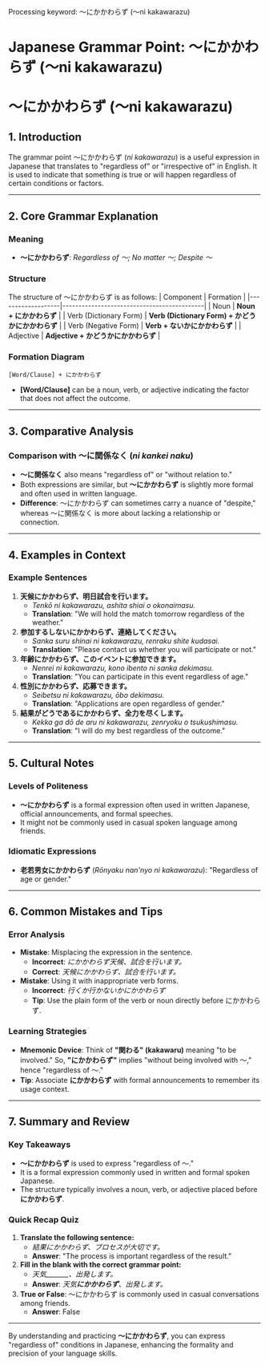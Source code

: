 Processing keyword: ～にかかわらず (〜ni kakawarazu)
# Japanese Grammar Point: ～にかかわらず (〜ni kakawarazu)
# ～にかかわらず (〜ni kakawarazu)
## 1. Introduction
The grammar point ～にかかわらず (*ni kakawarazu*) is a useful expression in Japanese that translates to "regardless of" or "irrespective of" in English. It is used to indicate that something is true or will happen regardless of certain conditions or factors.

---
## 2. Core Grammar Explanation
### Meaning
- **～にかかわらず**: *Regardless of ～; No matter ～; Despite ～*
### Structure
The structure of ～にかかわらず is as follows:
| Component         | Formation                                  |
|-------------------|--------------------------------------------|
| Noun              | **Noun + にかかわらず**                      |
| Verb (Dictionary Form) | **Verb (Dictionary Form) + かどうかにかかわらず** |
| Verb (Negative Form)    | **Verb + ないかにかかわらず**              |
| Adjective         | **Adjective + かどうかにかかわらず**         |
### Formation Diagram
```
[Word/Clause] + にかかわらず
```
- **[Word/Clause]** can be a noun, verb, or adjective indicating the factor that does not affect the outcome.
---
## 3. Comparative Analysis
### Comparison with ～に関係なく (*ni kankei naku*)
- **～に関係なく** also means "regardless of" or "without relation to."
- Both expressions are similar, but **～にかかわらず** is slightly more formal and often used in written language.
- **Difference**: ～にかかわらず can sometimes carry a nuance of "despite," whereas ～に関係なく is more about lacking a relationship or connection.
---
## 4. Examples in Context
### Example Sentences
1. **天候にかかわらず、明日試合を行います。**
   - *Tenkō ni kakawarazu, ashita shiai o okonaimasu.*
   - **Translation**: "We will hold the match tomorrow regardless of the weather."
2. **参加するしないにかかわらず、連絡してください。**
   - *Sanka suru shinai ni kakawarazu, renraku shite kudasai.*
   - **Translation**: "Please contact us whether you will participate or not."
3. **年齢にかかわらず、このイベントに参加できます。**
   - *Nenrei ni kakawarazu, kono ibento ni sanka dekimasu.*
   - **Translation**: "You can participate in this event regardless of age."
4. **性別にかかわらず、応募できます。**
   - *Seibetsu ni kakawarazu, ōbo dekimasu.*
   - **Translation**: "Applications are open regardless of gender."
5. **結果がどうであるにかかわらず、全力を尽くします。**
   - *Kekka ga dō de aru ni kakawarazu, zenryoku o tsukushimasu.*
   - **Translation**: "I will do my best regardless of the outcome."
---
## 5. Cultural Notes
### Levels of Politeness
- **～にかかわらず** is a formal expression often used in written Japanese, official announcements, and formal speeches.
- It might not be commonly used in casual spoken language among friends.
### Idiomatic Expressions
- **老若男女にかかわらず** (*Rōnyaku nan'nyo ni kakawarazu*): "Regardless of age or gender."
---
## 6. Common Mistakes and Tips
### Error Analysis
- **Mistake**: Misplacing the expression in the sentence.
  - **Incorrect**: *にかかわらず天候、試合を行います。*
  - **Correct**: *天候にかかわらず、試合を行います。*
- **Mistake**: Using it with inappropriate verb forms.
  - **Incorrect**: *行くか行かないかにかかわらず*
  - **Tip**: Use the plain form of the verb or noun directly before にかかわらず.
### Learning Strategies
- **Mnemonic Device**: Think of **"関わる" (kakawaru)** meaning "to be involved." So, **"にかかわらず"** implies "without being involved with ～," hence "regardless of ～."
- **Tip**: Associate **にかかわらず** with formal announcements to remember its usage context.
---
## 7. Summary and Review
### Key Takeaways
- **～にかかわらず** is used to express "regardless of ～."
- It is a formal expression commonly used in written and formal spoken Japanese.
- The structure typically involves a noun, verb, or adjective placed before **にかかわらず**.
### Quick Recap Quiz
1. **Translate the following sentence:**
   - *結果にかかわらず、プロセスが大切です。*
   - **Answer**: "The process is important regardless of the result."
2. **Fill in the blank with the correct grammar point:**
   - *天気_______、出発します。*
   - **Answer**: *天気**にかかわらず**、出発します。*
3. **True or False**: ～にかかわらず is commonly used in casual conversations among friends.
   - **Answer**: False
---
By understanding and practicing **～にかかわらず**, you can express "regardless of" conditions in Japanese, enhancing the formality and precision of your language skills.
